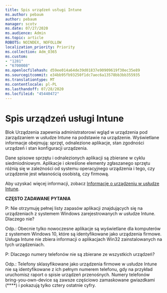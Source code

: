 ```yaml
---
title: Spis urządzeń usługi Intune
ms.author: pebaum
author: pebaum
manager: scotv
ms.date: 07/27/2020
ms.audience: Admin
ms.topic: article
ROBOTS: NOINDEX, NOFOLLOW
localization_priority: Priority
ms.collection: Adm_O365
ms.custom:
- "1281"
- "6700008"
ms.openlocfilehash: d59ee014a64de39d01837e90909619f30ec35e89
ms.sourcegitcommit: e34bb95fb93250f1dc7aec6a13578bb3bb355935
ms.translationtype: MT
ms.contentlocale: pl-PL
ms.lasthandoff: 07/28/2020
ms.locfileid: "45440472"
---
```

# <a name="intune-device-inventory"></a>Spis urządzeń usługi Intune

Blok Urządzenia zapewnia administratorowi wgląd w urządzenia pod zarządzaniem w usłudze Intune na podstawie na urządzenie. Wyświetlane informacje obejmują: sprzęt, odnalezione aplikacje, stan zgodności urządzeń i stan konfiguracji urządzenia.

Dane spisowe sprzętu i odnalezionych aplikacji są zbierane w cyklu siedmiodniowym. Aplikacje i określone elementy zgłaszanego sprzętu różnią się w zależności od systemu operacyjnego urządzenia i tego, czy urządzenie jest własnością osobistą, czy firmową.

Aby uzyskać więcej informacji, zobacz [Informacje o urządzeniu w usłudze Intune](https://docs.microsoft.com/intune/device-inventory).

**CZĘSTO ZADAWANE PYTANIA**

P: Nie otrzymuję pełnej listy zapasów aplikacji znajdujących się na urządzeniach z systemem Windows zarejestrowanych w usłudze Intune. Dlaczego nie?

Odp.: Obecnie tylko nowoczesne aplikacje są wyświetlane dla komputerów z systemem Windows 10, które są identyfikowane jako urządzenia firmowe. Usługa Intune nie zbiera informacji o aplikacjach Win32 zainstalowanych na tych urządzeniach.

P: Dlaczego numery telefonów nie są zbierane ze wszystkich urządzeń?

Odp.: Telefony sklasyfikowane jako urządzenia firmowe w usłudze Intune nie są identyfikowane z ich pełnym numerem telefonu, gdy na przykład uruchomisz raport o spisie urządzeń przenośnych. Numery telefonów bring-you-own-device są zawsze częściowo zamaskowane gwiazdkami (****) i pokazują tylko cztery ostatnie cyfry.